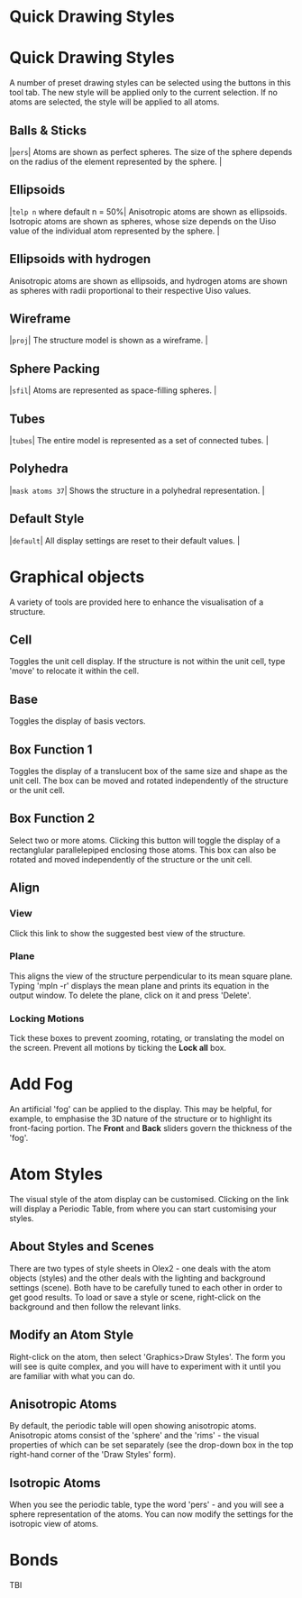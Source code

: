 # Quick Drawing Styles

# Quick Drawing Styles
A number of preset drawing styles can be selected using the buttons in this tool tab. The new style will be applied only to the current selection. If no atoms are selected, the style will be applied to all atoms.

## Balls & Sticks
|`pers`| Atoms are shown as perfect spheres. The size of the sphere depends on the radius of the element represented by the sphere. |

## Ellipsoids
|`telp n` where default n = 50%| Anisotropic atoms are shown as ellipsoids. Isotropic atoms are shown as spheres, whose size depends on the Uiso value of the individual atom represented by the sphere. |

## Ellipsoids with hydrogen
Anisotropic atoms are shown as ellipsoids, and hydrogen atoms are shown as spheres with radii proportional to their respective Uiso values.

## Wireframe
|`proj`| The structure model is shown as a wireframe. |

## Sphere Packing
|`sfil`| Atoms are represented as space-filling spheres. |

## Tubes
|`tubes`| The entire model is represented as a set of connected tubes. |

## Polyhedra
|`mask atoms 37`| Shows the structure in a polyhedral representation. |

## Default Style
|`default`| All display settings are reset to their default values. |


# Graphical objects
A variety of tools are provided here to enhance the visualisation of a structure.

## Cell
Toggles the unit cell display. If the structure is not within the unit cell, type '<c>move</c>' to relocate it within the cell.

## Base
Toggles the display of basis vectors.

## Box Function 1
Toggles the display of a translucent box of the same size and shape as the unit cell. The box can be moved and rotated independently of the structure or the unit cell.

## Box Function 2
Select two or more atoms. Clicking this button will toggle the display of a rectanglular parallelepiped enclosing those atoms. This box can also be rotated and moved independently of the structure or the unit cell.

## Align

### View
Click this link to show the suggested best view of the structure.

### Plane
This aligns the view of the structure perpendicular to its mean square plane. Typing '<c>mpln -r<c>' displays the mean plane and prints its equation in the output window. To delete the plane, click on it and press '<c>Delete</c>'.

### Locking Motions
Tick these boxes to prevent zooming, rotating, or translating the model on the screen. Prevent all motions by ticking the **Lock all** box.

# Add Fog
An artificial 'fog' can be applied to the display. This may be helpful, for example, to emphasise the 3D nature of the structure or to highlight its front-facing portion. The **Front** and **Back** sliders govern the thickness of the 'fog'.





# Atom Styles
The visual style of the atom display can be customised. Clicking on the link will display a Periodic Table, from where you can start customising your styles.

## About Styles and Scenes
There are two types of style sheets in Olex2 - one deals with the atom objects (styles) and the other deals with the lighting and background settings (scene). Both have to be carefully tuned to each other in order to get good results. To load or save a style or scene, right-click on the background and then follow the relevant links.

## Modify an Atom Style
Right-click on the atom, then select 'Graphics>Draw Styles'. The form you will see is quite complex, and you will have to experiment with it until you are familiar with what you can do.

## Anisotropic Atoms
By default, the periodic table will open showing anisotropic atoms. Anisotropic atoms consist of the 'sphere' and the 'rims' - the visual properties of which can be set separately (see the drop-down box in the top right-hand corner of the 'Draw Styles' form).

## Isotropic Atoms
When you see the periodic table, type the word 'pers' - and you will see a sphere representation of the atoms. You can now modify the settings for the isotropic view of atoms.

# Bonds
TBI
